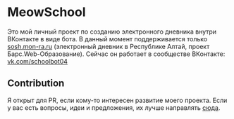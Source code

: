 # MeowSchool

Это мой личный проект по созданию электронного дневника внутри ВКонтакте в виде бота. В данный момент поддерживается
только [sosh.mon-ra.ru](https://sosh.mon-ra.ru) (электронный дневник в Республике Алтай, проект Барс.Web-Образование).
Сейчас он работает в сообществе ВКонтакте: [vk.com/schoolbot04](https://vk.com/schoolbot04)

## Contribution

Я открыт для PR, если кому-то интересен развитие моего проекта. Если у вас есть вопросы, идеи и предложения, их
лучше направлять [сюда](https://vk.me/meow_py).
